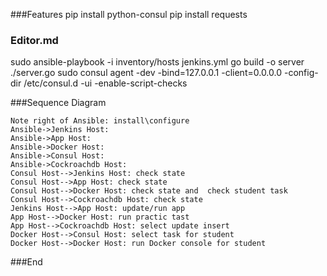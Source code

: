 ###Features
pip install python-consul
pip install requests


### Editor.md

sudo ansible-playbook -i inventory/hosts jenkins.yml
go build -o server ./server.go
sudo consul agent -dev -bind=127.0.0.1 -client=0.0.0.0  -config-dir /etc/consul.d -ui -enable-script-checks

###Sequence Diagram
                    
```seq
Note right of Ansible: install\configure
Ansible->Jenkins Host:
Ansible->App Host:
Ansible->Docker Host:
Ansible->Consul Host:
Ansible->Cockroachdb Host:
Consul Host-->Jenkins Host: check state 
Consul Host-->App Host: check state 
Consul Host-->Docker Host: check state and  check student task
Consul Host-->Cockroachdb Host: check state 
Jenkins Host-->App Host: update/run app 
App Host-->Docker Host: run practic tast 
App Host-->Cockroachdb Host: select update insert
Docker Host-->Consul Host: select task for student
Docker Host-->Docker Host: run Docker console for student
```
                    
###End

